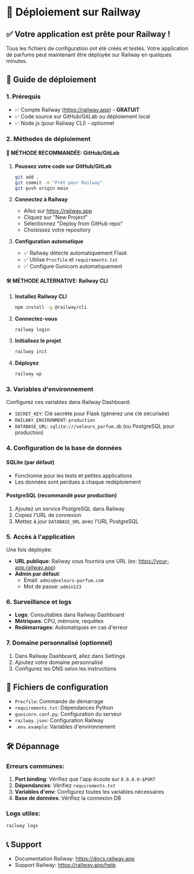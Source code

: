 # 🚂 Déploiement sur Railway

## ✅ Votre application est prête pour Railway !

Tous les fichiers de configuration ont été créés et testés. Votre application de parfums peut maintenant être déployée sur Railway en quelques minutes.

## 🚀 Guide de déploiement

### 1. Prérequis
- ✅ Compte Railway (https://railway.app) - **GRATUIT**
- ✅ Code source sur GitHub/GitLab ou déploiement local
- ✅ Node.js (pour Railway CLI) - optionnel

### 2. Méthodes de déploiement

#### 🎯 **MÉTHODE RECOMMANDÉE: GitHub/GitLab**

1. **Poussez votre code sur GitHub/GitLab**
   ```bash
   git add .
   git commit -m "Prêt pour Railway"
   git push origin main
   ```

2. **Connectez à Railway**
   - Allez sur https://railway.app
   - Cliquez sur "New Project"
   - Sélectionnez "Deploy from GitHub repo"
   - Choisissez votre repository

3. **Configuration automatique**
   - ✅ Railway détecte automatiquement Flask
   - ✅ Utilise `Procfile` et `requirements.txt`
   - ✅ Configure Gunicorn automatiquement

#### 🛠️ **MÉTHODE ALTERNATIVE: Railway CLI**
1. **Installez Railway CLI**
   ```bash
   npm install -g @railway/cli
   ```

2. **Connectez-vous**
   ```bash
   railway login
   ```

3. **Initialisez le projet**
   ```bash
   railway init
   ```

4. **Déployez**
   ```bash
   railway up
   ```

### 3. Variables d'environnement

Configurez ces variables dans Railway Dashboard:

- `SECRET_KEY`: Clé secrète pour Flask (générez une clé sécurisée)
- `RAILWAY_ENVIRONMENT`: `production`
- `DATABASE_URL`: `sqlite:///velours_parfum.db` (ou PostgreSQL pour production)

### 4. Configuration de la base de données

#### SQLite (par défaut)
- Fonctionne pour les tests et petites applications
- Les données sont perdues à chaque redéploiement

#### PostgreSQL (recommandé pour production)
1. Ajoutez un service PostgreSQL dans Railway
2. Copiez l'URL de connexion
3. Mettez à jour `DATABASE_URL` avec l'URL PostgreSQL

### 5. Accès à l'application

Une fois déployée:
- **URL publique**: Railway vous fournira une URL (ex: https://your-app.railway.app)
- **Admin par défaut**:
  - Email: `admin@velours-parfum.com`
  - Mot de passe: `admin123`

### 6. Surveillance et logs

- **Logs**: Consultables dans Railway Dashboard
- **Métriques**: CPU, mémoire, requêtes
- **Redémarrages**: Automatiques en cas d'erreur

### 7. Domaine personnalisé (optionnel)

1. Dans Railway Dashboard, allez dans Settings
2. Ajoutez votre domaine personnalisé
3. Configurez les DNS selon les instructions

## 🔧 Fichiers de configuration

- `Procfile`: Commande de démarrage
- `requirements.txt`: Dépendances Python
- `gunicorn.conf.py`: Configuration du serveur
- `railway.json`: Configuration Railway
- `.env.example`: Variables d'environnement

## 🛠️ Dépannage

### Erreurs communes:
1. **Port binding**: Vérifiez que l'app écoute sur `0.0.0.0:$PORT`
2. **Dépendances**: Vérifiez `requirements.txt`
3. **Variables d'env**: Configurez toutes les variables nécessaires
4. **Base de données**: Vérifiez la connexion DB

### Logs utiles:
```bash
railway logs
```

## 📞 Support

- Documentation Railway: https://docs.railway.app
- Support Railway: https://railway.app/help
